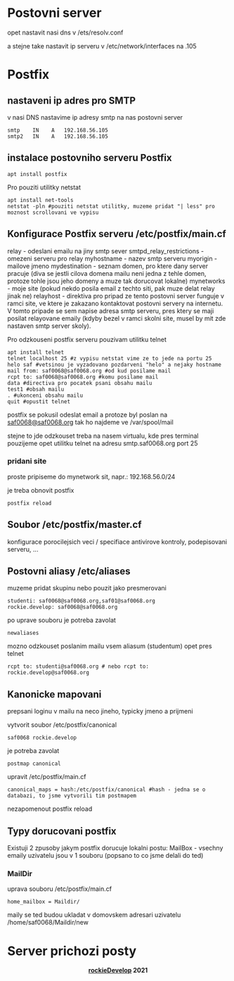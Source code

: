 # Postovni server

opet nastavit nasi dns v /ets/resolv.conf

a stejne take nastavit ip serveru v /etc/network/interfaces na .105

# Postfix
## nastaveni ip adres pro SMTP

v nasi DNS nastavime ip adresy smtp na nas postovni server

    smtp    IN    A   192.168.56.105
    smtp2   IN    A   192.168.56.105

## instalace postovniho serveru Postfix 
    apt install postfix

Pro pouziti utilitky netstat

    apt install net-tools
    netstat -pln #pouziti netstat utilitky, muzeme pridat "| less" pro moznost scrollovani ve vypisu
    
## Konfigurace Postfix serveru /etc/postfix/main.cf

relay - odeslani emailu na jiny smtp sever
smtpd_relay_restrictions - omezeni serveru pro relay
myhostname - nazev smtp serveru
myorigin - mailove jmeno
mydestination - seznam domen, pro ktere dany server pracuje (diva se jestli cilova domena mailu neni jedna z tehle domen, protoze tohle jsou jeho domeny a muze tak dorucovat lokalne)
mynetworks - moje site (pokud nekdo posila email z techto siti, pak muze delat relay jinak ne)
relayhost - direktiva pro pripad ze tento postovni server funguje v ramci site, ve ktere je zakazano kontaktovat postovni servery na internetu.
V tomto pripade se sem napise adresa smtp serveru, pres ktery se maji posilat relayovane emaily (kdyby bezel v ramci skolni site, musel by mit zde nastaven smtp server skoly).

Pro odzkouseni postfix serveru pouzivam utilitku telnet

    apt install telnet
    telnet localhost 25 #z vypisu netstat vime ze to jede na portu 25
    helo saf #vetsinou je vyzadovano pozdarveni "helo" a nejaky hostname
    mail from: saf0068@saf0068.org #od kud posilame mail
    rcpt to: saf0068@saf0068.org #komu posilame mail
    data #directiva pro pocatek psani obsahu mailu
    test1 #obsah mailu
    . #ukonceni obsahu mailu
    quit #opustit telnet

postfix se pokusil odeslat email a protoze byl poslan na saf0068@saf0068.org tak ho najdeme ve /var/spool/mail

stejne to jde odzkouset treba na nasem virtualu, kde pres terminal pouzijeme opet utilitku telnet na adresu smtp.saf0068.org port 25

### pridani site

proste pripiseme do mynetwork sit, napr.: 192.168.56.0/24

je treba obnovit postfix

    postfix reload

## Soubor /etc/postfix/master.cf

konfigurace porocilejsich veci / specifiace antivirove kontroly, podepisovani serveru, ...

## Postovni aliasy /etc/aliases

muzeme pridat skupinu nebo pouzit jako presmerovani

    studenti: saf0068@saf0068.org,saf01@saf0068.org
    rockie.develop: saf0068@saf0068.org
   
po uprave souboru je potreba zavolat
    
    newaliases

mozno odzkouset poslanim mailu vsem aliasum (studentum) opet pres telnet
    
    rcpt to: studenti@saf0068.org # nebo rcpt to: rockie.develop@saf0068.org

## Kanonicke mapovani

prepsani loginu v mailu na neco jineho, typicky jmeno a prijmeni

vytvorit soubor /etc/postfix/canonical

    saf0068 rockie.develop
    
je potreba zavolat

    postmap canonical
    
upravit /etc/postfix/main.cf

    canonical_maps = hash:/etc/postfix/canonical #hash - jedna se o databazi, to jsme vytvorili tim postmapem
nezapomenout postfix reload

## Typy dorucovani postfix

Existuji 2 zpusoby jakym postfix dorucuje lokalni postu: 
MailBox - vsechny emaily uzivatelu jsou v 1 souboru (popsano to co jsme delali do ted)

### MailDir

uprava souboru /etc/postfix/main.cf

    home_mailbox = Maildir/

maily se ted budou ukladat v domovskem adresari uzivatelu /home/saf0068/Maildir/new

# Server prichozi posty

<p align="center">
    <b><a href="https://github.com/rockieDevelop" target="_blank">rockieDevelop</a> 2021</b>
</div>
